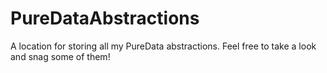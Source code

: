 # PureDataAbstractions
A location for storing all my PureData abstractions. Feel free to take a look and snag some of them!
